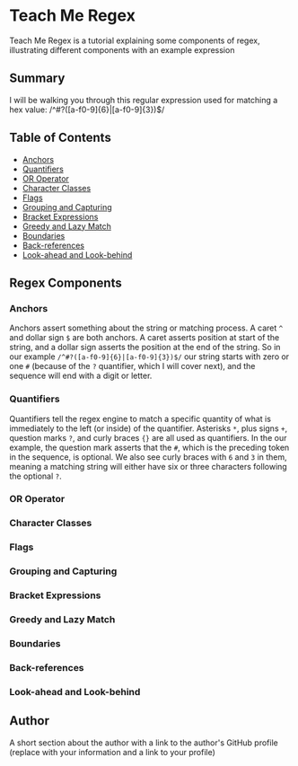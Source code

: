 # Teach Me Regex

Teach Me Regex is a tutorial explaining some components of regex, illustrating different components with an example expression

## Summary

I will be walking you through this regular expression used for matching a hex value: /^#?([a-f0-9]{6}|[a-f0-9]{3})$/

## Table of Contents

- [Anchors](#anchors)
- [Quantifiers](#quantifiers)
- [OR Operator](#or-operator)
- [Character Classes](#character-classes)
- [Flags](#flags)
- [Grouping and Capturing](#grouping-and-capturing)
- [Bracket Expressions](#bracket-expressions)
- [Greedy and Lazy Match](#greedy-and-lazy-match)
- [Boundaries](#boundaries)
- [Back-references](#back-references)
- [Look-ahead and Look-behind](#look-ahead-and-look-behind)

## Regex Components

### Anchors
Anchors assert something about the string or matching process. A caret `^` and dollar sign `$` are both anchors. A caret asserts position at start of the string, and a dollar sign asserts the position at the end of the string. So in our example  `/^#?([a-f0-9]{6}|[a-f0-9]{3})$/` our string starts with zero or one `#` (because of the `?` quantifier, which I will cover next), and the sequence will end with a digit or letter.
### Quantifiers
Quantifiers tell the regex engine to match a specific quantity of what is immediately to the left (or inside) of the quantifier. Asterisks `*`, plus signs `+`, question marks `?`, and curly braces `{}` are all used as quantifiers. In the our example, the question mark asserts that the `#`, which is the preceding token in the sequence, is optional. We also see curly braces with `6` and `3` in them, meaning a matching string will either have six or three characters following the optional `?`.
### OR Operator

### Character Classes

### Flags

### Grouping and Capturing

### Bracket Expressions

### Greedy and Lazy Match

### Boundaries

### Back-references

### Look-ahead and Look-behind

## Author

A short section about the author with a link to the author's GitHub profile (replace with your information and a link to your profile)
